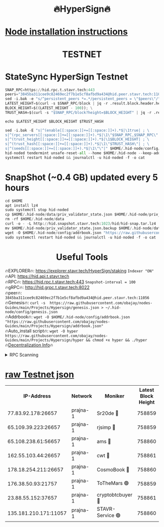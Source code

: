 <h1 align="center"> 🔥HyperSign🔥</h1>

[Node installation instructions](https://github.com/obajay/nodes-Guides/tree/main/Projects/Hypersign)
=

<h1 align="center"> TESTNET</h1>

# StateSync HyperSign Testnet
```python
SNAP_RPC=https://hid.rpc.t.stavr.tech:443
peers="3845ba311cee9c82469ec2f7b1e5cf8afbd9a434@hid.peer.stavr.tech:11056"
sed -i.bak -e "s/^persistent_peers *=.*/persistent_peers = \"$peers\"/" $HOME/.hid-node/config/config.toml
LATEST_HEIGHT=$(curl -s $SNAP_RPC/block | jq -r .result.block.header.height); \
BLOCK_HEIGHT=$((LATEST_HEIGHT - 100)); \
TRUST_HASH=$(curl -s "$SNAP_RPC/block?height=$BLOCK_HEIGHT" | jq -r .result.block_id.hash)

echo $LATEST_HEIGHT $BLOCK_HEIGHT $TRUST_HASH

sed -i.bak -E "s|^(enable[[:space:]]+=[[:space:]]+).*$|\1true| ; \
s|^(rpc_servers[[:space:]]+=[[:space:]]+).*$|\1\"$SNAP_RPC,$SNAP_RPC\"| ; \
s|^(trust_height[[:space:]]+=[[:space:]]+).*$|\1$BLOCK_HEIGHT| ; \
s|^(trust_hash[[:space:]]+=[[:space:]]+).*$|\1\"$TRUST_HASH\"| ; \
s|^(seeds[[:space:]]+=[[:space:]]+).*$|\1\"\"|" $HOME/.hid-node/config/config.toml
hid-noded tendermint unsafe-reset-all --home $HOME/.hid-node --keep-addr-book
systemctl restart hid-noded && journalctl -u hid-noded -f -o cat
```
# SnapShot (~0.4 GB) updated every 5 hours
```python
cd $HOME
apt install lz4
sudo systemctl stop hid-noded
cp $HOME/.hid-node/data/priv_validator_state.json $HOME/.hid-node/priv_validator_state.json.backup
rm -rf $HOME/.hid-node/data
curl -o - -L http://hid.snapshot.stavr.tech:1023/hid/hid-snap.tar.lz4 | lz4 -c -d - | tar -x -C $HOME/.hid-node --strip-components 2
mv $HOME/.hid-node/priv_validator_state.json.backup $HOME/.hid-node/data/priv_validator_state.json
wget -O $HOME/.hid-node/config/addrbook.json "https://raw.githubusercontent.com/obajay/nodes-Guides/main/Projects/Hypersign/addrbook.json"
sudo systemctl restart hid-noded && journalctl -u hid-noded -f -o cat
```

 <h1 align="center"> Useful Tools</h1>

🔥EXPLORER🔥:      https://explorer.stavr.tech/HyperSign/staking        `Indexer "ON"` \
🔥API:             https://hid.api.t.stavr.tech \
🔥RPC🔥:           https://hid.rpc.t.stavr.tech:443              `Snapshot-interval = 100` \
🔥gRPC🔥:          http://hid.grpc.t.stavr.tech:8022 \
🔥peer🔥:          `3845ba311cee9c82469ec2f7b1e5cf8afbd9a434@hid.peer.stavr.tech:11056` \
🔥Genesis🔥:     ```curl -s  https://raw.githubusercontent.com/obajay/nodes-Guides/main/Projects/Hypersign/genesis.json > ~/.hid-node/config/genesis.json``` \
🔥Addrbook🔥:    ```wget -O $HOME/.hid-node/config/addrbook.json "https://raw.githubusercontent.com/obajay/nodes-Guides/main/Projects/Hypersign/addrbook.json"``` \
🔥Auto_install script🔥: ```wget -O hyper https://raw.githubusercontent.com/obajay/nodes-Guides/main/Projects/Hypersign/hyper && chmod +x hyper && ./hyper``` \
🔥[Decentralization Info](https://github.com/obajay/StateSync-snapshots/tree/main/Projects/Hypersign/Decentralization)🔥

<details>
<summary>RPC Scanning</summary>

<h2 align="center"> We scan nodes in real time every 4 hours. And we provide the final result of RPC endpoints.
We cannot influence the operation of these nodes in any way. </h2>


```python
If Voting Power is higher than 0 --> then the Node is a validator of the network and may be subject to attack and be a potential threat to the chain.
```
```python
We marked such validators with a red symbol
```

</details>

[raw Testnet json](https://rpc-check.hypert.stavr.tech/hypert/rpc-hypert-result.json)
=

<table><tr><th>IP-Address</th><th>Network</th><th>Moniker</th><th>Latest Block Height</th><th>Earliest Block Height</th><th>Catching Up</th><th>Tx Index</th><th>Voting Power</th><th>Scan Time</th></tr><tr><td>77.83.92.178:26657</td><td>prajna-1</td><td>Sr20de 🔴</td><td>758859</td><td>1</td><td>False</td><td>on</td><td>1080256</td><td>2024-02-07T15:07:00.318949701UTC</td></tr><tr><td>65.109.39.223:26657</td><td>prajna-1</td><td>rjsimp 🔴</td><td>758859</td><td>1</td><td>False</td><td>on</td><td>1157311</td><td>2024-02-07T15:07:03.799038286UTC</td></tr><tr><td>65.108.238.61:56657</td><td>prajna-1</td><td>ams 🔴</td><td>758860</td><td>1</td><td>False</td><td>on</td><td>1196051</td><td>2024-02-07T15:07:08.635266050UTC</td></tr><tr><td>162.55.103.44:26657</td><td>prajna-1</td><td>cwt 🔴</td><td>758861</td><td>1</td><td>False</td><td>on</td><td>989833</td><td>2024-02-07T15:07:11.282132590UTC</td></tr><tr><td>178.18.254.211:26657</td><td>prajna-1</td><td>CosmoBook 🔴</td><td>758860</td><td>108201</td><td>False</td><td>on</td><td>990495</td><td>2024-02-07T15:07:08.269725686UTC</td></tr><tr><td>176.38.50.93:21757</td><td>prajna-1</td><td>ToTheMars 🟢</td><td>758859</td><td>635201</td><td>False</td><td>on</td><td>0</td><td>2024-02-07T15:07:01.414382224UTC</td></tr><tr><td>23.88.55.152:37657</td><td>prajna-1</td><td>cryptobtcbuyer 🔴</td><td>758861</td><td>658861</td><td>False</td><td>on</td><td>1181403</td><td>2024-02-07T15:07:11.562980782UTC</td></tr><tr><td>135.181.210.171:11057</td><td>prajna-1</td><td>STAVR-Service 🟢</td><td>758860</td><td>756201</td><td>False</td><td>on</td><td>0</td><td>2024-02-07T15:07:08.993442063UTC</td></tr></table>

